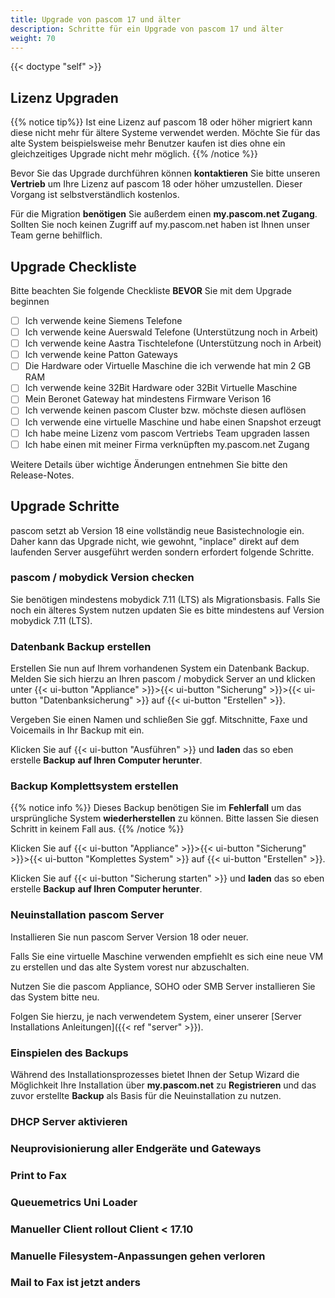 ```yaml
---
title: Upgrade von pascom 17 und älter
description: Schritte für ein Upgrade von pascom 17 und älter
weight: 70
---
```


{{< doctype "self" >}}

## Lizenz Upgraden

{{% notice tip%}}
Ist eine Lizenz auf pascom 18 oder höher migriert kann diese nicht mehr für ältere Systeme verwendet werden. Möchte Sie für das alte System beispielsweise mehr Benutzer kaufen ist dies ohne ein gleichzeitiges Upgrade nicht mehr möglich.
{{% /notice %}}

Bevor Sie das Upgrade durchführen können **kontaktieren** Sie bitte unseren **Vertrieb** um Ihre Lizenz auf pascom 18 oder höher umzustellen. Dieser Vorgang ist selbstverständlich kostenlos.

Für die Migration **benötigen** Sie außerdem einen **my.pascom.net Zugang**. Sollten Sie noch keinen Zugriff auf my.pascom.net haben ist Ihnen unser Team gerne behilflich.


## Upgrade Checkliste

Bitte beachten Sie folgende Checkliste **BEVOR** Sie mit dem Upgrade beginnen

* [ ] Ich verwende keine Siemens Telefone
* [ ] Ich verwende keine Auerswald Telefone (Unterstützung noch in Arbeit)
* [ ] Ich verwende keine Aastra Tischtelefone (Unterstützung noch in Arbeit)
* [ ] Ich verwende keine Patton Gateways
* [ ] Die Hardware oder Virtuelle Maschine die ich verwende hat min 2 GB RAM
* [ ] Ich verwende keine 32Bit Hardware oder 32Bit Virtuelle Maschine
* [ ] Mein Beronet Gateway hat mindestens Firmware Verison 16
* [ ] Ich verwende keinen pascom Cluster bzw. möchste diesen auflösen
* [ ] Ich verwende eine virtuelle Maschine und habe einen Snapshot erzeugt
* [ ] Ich habe meine Lizenz vom pascom Vertriebs Team upgraden lassen
* [ ] Ich habe einen mit meiner Firma verknüpften my.pascom.net Zugang

Weitere Details über wichtige Änderungen entnehmen Sie bitte den Release-Notes.

## Upgrade Schritte

pascom setzt ab Version 18 eine vollständig neue Basistechnologie ein. Daher kann das Upgrade nicht, wie gewohnt, "inplace" direkt auf dem laufenden Server ausgeführt werden sondern erfordert folgende Schritte.

### pascom / mobydick Version checken

Sie benötigen mindestens mobydick 7.11 (LTS) als Migrationsbasis. Falls Sie noch ein älteres System nutzen updaten Sie es bitte mindestens auf Version mobydick 7.11 (LTS). 

### Datenbank Backup erstellen

Erstellen Sie nun auf Ihrem vorhandenen System ein Datenbank Backup. Melden Sie sich hierzu an Ihren pascom / mobydick Server an und klicken unter
{{< ui-button "Appliance" >}}>{{< ui-button "Sicherung" >}}>{{< ui-button "Datenbanksicherung" >}} auf {{< ui-button "Erstellen" >}}.

Vergeben Sie einen Namen und schließen Sie ggf. Mitschnitte, Faxe und Voicemails in Ihr Backup mit ein.

Klicken Sie auf {{< ui-button "Ausführen" >}} und **laden** das so eben erstelle **Backup** 
**auf Ihren Computer herunter**.

### Backup Komplettsystem erstellen

{{% notice info %}}
Dieses Backup benötigen Sie im **Fehlerfall** um das ursprüngliche System **wiederherstellen** zu können. Bitte lassen Sie diesen Schritt in keinem Fall aus.
{{% /notice %}}

Klicken Sie auf {{< ui-button "Appliance" >}}>{{< ui-button "Sicherung" >}}>{{< ui-button "Komplettes System" >}} auf {{< ui-button "Erstellen" >}}.

Klicken Sie auf {{< ui-button "Sicherung starten" >}} und **laden** das so eben erstelle **Backup** 
**auf Ihren Computer herunter**.


### Neuinstallation pascom Server

Installieren Sie nun pascom Server Version 18 oder neuer. 

Falls Sie eine virtuelle Maschine verwenden empfiehlt es sich eine neue VM zu erstellen und das alte System vorest nur abzuschalten.

Nutzen Sie die pascom Appliance, SOHO oder SMB Server installieren Sie das System bitte neu.

Folgen Sie hierzu, je nach verwendetem System, einer unserer [Server Installations Anleitungen]({{< ref "server" >}}).

### Einspielen des Backups

Während des Installationsprozesses bietet Ihnen der Setup Wizard die Möglichkeit Ihre Installation  über **my.pascom.net** zu **Registrieren** und das zuvor erstellte **Backup** als Basis für die Neuinstallation zu nutzen.

### DHCP Server aktivieren


### Neuprovisionierung aller Endgeräte und Gateways

### Print to Fax

### Queuemetrics Uni Loader

### Manueller Client rollout Client < 17.10

### Manuelle Filesystem-Anpassungen gehen verloren

### Mail to Fax ist jetzt anders

